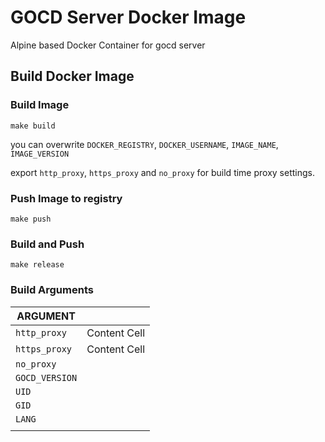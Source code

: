 # GOCD Server Docker Image
Alpine based Docker Container for gocd server

## Build Docker Image

### Build Image
```
make build
```

you can overwrite `DOCKER_REGISTRY`, `DOCKER_USERNAME`, `IMAGE_NAME`, `IMAGE_VERSION`

export `http_proxy`, `https_proxy` and `no_proxy` for build time proxy settings.

### Push Image to registry
```
make push
```

### Build and Push
```
make release
```

### Build Arguments

| ARGUMENT       |               |
| -------------  | ------------- |
| `http_proxy`   | Content Cell  |
| `https_proxy`  | Content Cell  |
| `no_proxy`     |               |
| `GOCD_VERSION` |               |
| `UID`          |               |
| `GID`          |               |
| `LANG`         |               |
|                |               |
